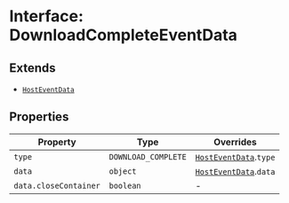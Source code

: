 # Interface: DownloadCompleteEventData

## Extends

- [`HostEventData`](host-event-data/index.md)

## Properties

| Property | Type | Overrides |
| ------ | ------ | ------ |
| `type` | `DOWNLOAD_COMPLETE` | [`HostEventData`](host-event-data/index.md).`type` |
| `data` | `object` | [`HostEventData`](host-event-data/index.md).`data` |
| `data.closeContainer` | `boolean` | - |

